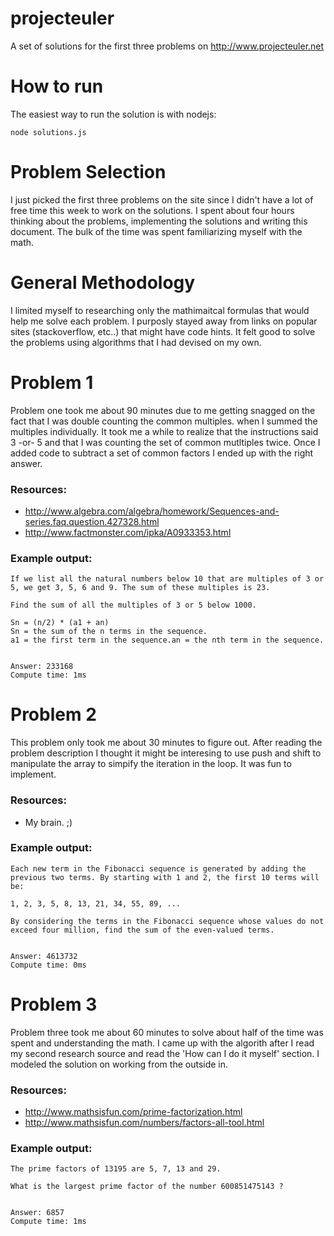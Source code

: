 projecteuler
============

A set of solutions for the first three problems on http://www.projecteuler.net

How to run
==========

The easiest way to run the solution is with nodejs:

````
node solutions.js
````

Problem Selection
=================
I just picked the first three problems on the site since I didn't have a lot of free time this week to work on the solutions. I spent about four hours thinking about the problems, implementing the solutions and writing this document. The bulk of the time was spent familiarizing myself with the math.

General Methodology
===================

I limited myself to researching only the mathimaitcal formulas that would help me solve each problem. I purposly stayed away from links on popular sites (stackoverflow, etc..) that might have code hints. It felt good to solve the problems using algorithms that I had devised on my own.

Problem 1
=========

Problem one took me about 90 minutes due to me getting snagged on the fact that I was double counting the common multiples. when I summed the multiples individually. It took me a while to realize that the instructions said 3 -or- 5 and that I was counting the set of common mutltiples twice. Once I added code to subtract a set of common factors I ended up with the right answer.

### Resources:
- http://www.algebra.com/algebra/homework/Sequences-and-series.faq.question.427328.html
- http://www.factmonster.com/ipka/A0933353.html

### Example output:
````
If we list all the natural numbers below 10 that are multiples of 3 or 5, we get 3, 5, 6 and 9. The sum of these multiples is 23.

Find the sum of all the multiples of 3 or 5 below 1000.

Sn = (n/2) * (a1 + an)
Sn = the sum of the n terms in the sequence.
a1 = the first term in the sequence.an = the nth term in the sequence.


Answer: 233168
Compute time: 1ms
````


Problem 2
=========
This problem only took me about 30 minutes to figure out. After reading the problem description I thought it might be interesing to use push and shift to manipulate the array to simpify the iteration in the loop. It was fun to implement.

### Resources:
- My brain. ;)

### Example output:
````
Each new term in the Fibonacci sequence is generated by adding the previous two terms. By starting with 1 and 2, the first 10 terms will be:

1, 2, 3, 5, 8, 13, 21, 34, 55, 89, ...

By considering the terms in the Fibonacci sequence whose values do not exceed four million, find the sum of the even-valued terms.


Answer: 4613732
Compute time: 0ms

````

Problem 3
=========
Problem three took me about 60 minutes to solve about half of the time was spent and understanding the math. I came up with the algorith after I read my second research source and read the 'How can I do it myself' section. I modeled the solution on working from the outside in.

### Resources:
- http://www.mathsisfun.com/prime-factorization.html
- http://www.mathsisfun.com/numbers/factors-all-tool.html

### Example output:
````
The prime factors of 13195 are 5, 7, 13 and 29.

What is the largest prime factor of the number 600851475143 ?


Answer: 6857
Compute time: 1ms
````
